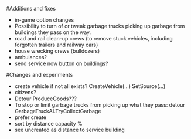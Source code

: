 #Additions and fixes

- in-game option changes
- Possibility to turn of or tweak garbage trucks picking up garbage from buildings they pass on the way.
- road and rail clean-up crews (to remove stuck vehicles, including forgotten trailers and railway cars)
- house wrecking crews (bulldozers)
- ambulances?
- send service now button on buildings?

#Changes and experiments

- create vehicle if not all exists?
	CreateVehicle(...)
	SetSource(...)
- citizens?
- Detour ProduceGoods???
- To stop or limit garbage trucks from picking up what they pass: detour GarbageTruckAI.TryCollectGarbage
- prefer create
- sort by distance capacity %
- see uncreated as distance to service building